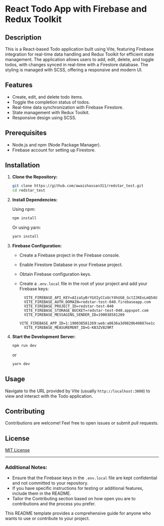 # React Todo App with Firebase and Redux Toolkit

## Description

This is a React-based Todo application built using Vite, featuring Firebase integration for real-time data handling and Redux Toolkit for efficient state management. The application allows users to add, edit, delete, and toggle todos, with changes synced in real-time with a Firestore database. The styling is managed with SCSS, offering a responsive and modern UI.

## Features

- Create, edit, and delete todo items.
- Toggle the completion status of todos.
- Real-time data synchronization with Firebase Firestore.
- State management with Redux Toolkit.
- Responsive design using SCSS.

## Prerequisites

- Node.js and npm (Node Package Manager).
- Firebase account for setting up Firestore.

## Installation

1. **Clone the Repository:**

   ```bash
   git clone https://github.com/awaishassan311/redstar_test.git
   cd redstar_test
   ```

2. **Install Dependencies:**

   Using npm:

   ```bash
   npm install
   ```

   Or using yarn:

   ```bash
   yarn install
   ```

3. **Firebase Configuration:**

   - Create a Firebase project in the Firebase console.
   - Enable Firestore Database in your Firebase project.
   - Obtain Firebase configuration keys.
   - Create a `.env.local` file in the root of your project and add your Firebase keys:

     ```env
       VITE_FIREBASE_API_KEY=AIzaSyBrYGXIyCCoUcY4hUG8_GctZJKEoLmQ54U
       VITE_FIREBASE_AUTH_DOMAIN=redstar-test-040.firebaseapp.com
       VITE_FIREBASE_PROJECT_ID=redstar-test-040
       VITE_FIREBASE_STORAGE_BUCKET=redstar-test-040.appspot.com
       VITE_FIREBASE_MESSAGING_SENDER_ID=190038581269
       VITE_FIREBASE_APP_ID=1:190038581269:web:a0636a3d9820b40887ee1c
       VITE_FIREBASE_MEASUREMENT_ID=G-KB3ZV829RT

     ```

4. **Start the Development Server:**

   ```bash
   npm run dev
   ```

   or

   ```bash
   yarn dev
   ```

## Usage

Navigate to the URL provided by Vite (usually `http://localhost:3000`) to view and interact with the Todo application.

## Contributing

Contributions are welcome! Feel free to open issues or submit pull requests.

## License

[MIT License](LICENSE.md)

---

### Additional Notes:


- Ensure that the Firebase keys in the `.env.local` file are kept confidential and not committed to your repository.
- If you have specific instructions for testing or additional features, include them in the README.
- Tailor the Contributing section based on how open you are to contributions and the process you prefer.

This README template provides a comprehensive guide for anyone who wants to use or contribute to your project.